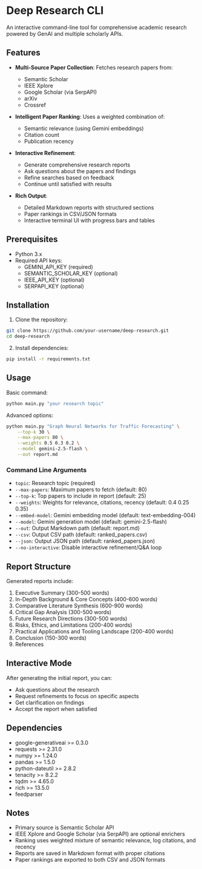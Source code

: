 # Deep Research CLI

An interactive command-line tool for comprehensive academic research powered by GenAI and multiple scholarly APIs.

## Features

- **Multi-Source Paper Collection**: Fetches research papers from:

  - Semantic Scholar
  - IEEE Xplore
  - Google Scholar (via SerpAPI)
  - arXiv
  - Crossref

- **Intelligent Paper Ranking**: Uses a weighted combination of:

  - Semantic relevance (using Gemini embeddings)
  - Citation count
  - Publication recency

- **Interactive Refinement**:

  - Generate comprehensive research reports
  - Ask questions about the papers and findings
  - Refine searches based on feedback
  - Continue until satisfied with results

- **Rich Output**:
  - Detailed Markdown reports with structured sections
  - Paper rankings in CSV/JSON formats
  - Interactive terminal UI with progress bars and tables

## Prerequisites

- Python 3.x
- Required API keys:
  - GEMINI_API_KEY (required)
  - SEMANTIC_SCHOLAR_KEY (optional)
  - IEEE_API_KEY (optional)
  - SERPAPI_KEY (optional)

## Installation

1. Clone the repository:

```bash
git clone https://github.com/your-username/deep-research.git
cd deep-research
```

2. Install dependencies:

```bash
pip install -r requirements.txt
```

## Usage

Basic command:

```bash
python main.py "your research topic"
```

Advanced options:

```bash
python main.py "Graph Neural Networks for Traffic Forecasting" \
    --top-k 30 \
    --max-papers 80 \
    --weights 0.5 0.3 0.2 \
    --model gemini-2.5-flash \
    --out report.md
```

### Command Line Arguments

- `topic`: Research topic (required)
- `--max-papers`: Maximum papers to fetch (default: 80)
- `--top-k`: Top papers to include in report (default: 25)
- `--weights`: Weights for relevance, citations, recency (default: 0.4 0.25 0.35)
- `--embed-model`: Gemini embedding model (default: text-embedding-004)
- `--model`: Gemini generation model (default: gemini-2.5-flash)
- `--out`: Output Markdown path (default: report.md)
- `--csv`: Output CSV path (default: ranked_papers.csv)
- `--json`: Output JSON path (default: ranked_papers.json)
- `--no-interactive`: Disable interactive refinement/Q&A loop

## Report Structure

Generated reports include:

1. Executive Summary (300-500 words)
2. In-Depth Background & Core Concepts (400-600 words)
3. Comparative Literature Synthesis (600-900 words)
4. Critical Gap Analysis (300-500 words)
5. Future Research Directions (300-500 words)
6. Risks, Ethics, and Limitations (200-400 words)
7. Practical Applications and Tooling Landscape (200-400 words)
8. Conclusion (150-300 words)
9. References

## Interactive Mode

After generating the initial report, you can:

- Ask questions about the research
- Request refinements to focus on specific aspects
- Get clarification on findings
- Accept the report when satisfied

## Dependencies

- google-generativeai >= 0.3.0
- requests >= 2.31.0
- numpy >= 1.24.0
- pandas >= 1.5.0
- python-dateutil >= 2.8.2
- tenacity >= 8.2.2
- tqdm >= 4.65.0
- rich >= 13.5.0
- feedparser

## Notes

- Primary source is Semantic Scholar API
- IEEE Xplore and Google Scholar (via SerpAPI) are optional enrichers
- Ranking uses weighted mixture of semantic relevance, log citations, and recency
- Reports are saved in Markdown format with proper citations
- Paper rankings are exported to both CSV and JSON formats
